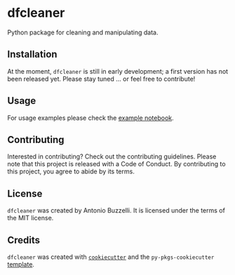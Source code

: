 # dfcleaner

Python package for cleaning and manipulating data.

## Installation

At the moment, `dfcleaner` is still in early development; a first version has not been released yet. Please stay tuned ... or feel free to contribute!

<!-- ```bash
$ pip install dfcleaner
``` -->

## Usage

For usage examples please check the [example notebook](./docs/example.ipynb).

## Contributing

Interested in contributing? Check out the contributing guidelines. Please note that this project is released with a Code of Conduct. By contributing to this project, you agree to abide by its terms.

## License

`dfcleaner` was created by Antonio Buzzelli. It is licensed under the terms of the MIT license.

## Credits

`dfcleaner` was created with [`cookiecutter`](https://cookiecutter.readthedocs.io/en/latest/) and the `py-pkgs-cookiecutter` [template](https://github.com/py-pkgs/py-pkgs-cookiecutter).
